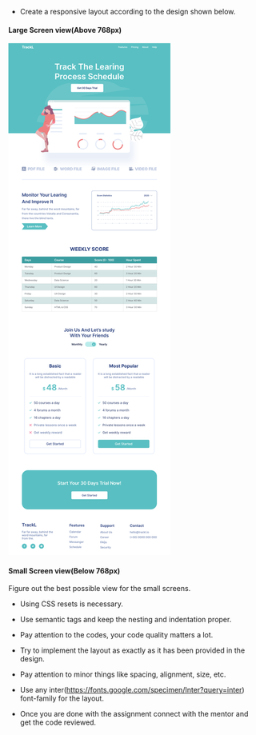 - Create a responsive layout according to the design shown below.

#### Large Screen view(Above 768px)

![Complex Selectors Assignment](https://raw.githubusercontent.com/suraj122/AC-STYLE-images/master/complex-selectors/assignment-1.png)

#### Small Screen view(Below 768px)

Figure out the best possible view for the small screens.

- Using CSS resets is necessary.

- Use semantic tags and keep the nesting and indentation proper.

- Pay attention to the codes, your code quality matters a lot.

- Try to implement the layout as exactly as it has been provided in the design.

- Pay attention to minor things like spacing, alignment, size, etc.

- Use any inter(https://fonts.google.com/specimen/Inter?query=inter) font-family for the layout.

- Once you are done with the assignment connect with the mentor and get the code reviewed.

